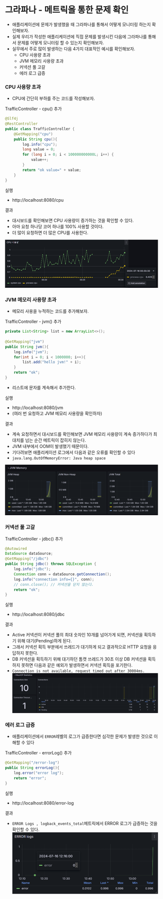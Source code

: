 # 그라파나 - 메트릭을 통한 문제 확인

- 애플리케이션에 문제가 발생했을 때 그라파나를 통해서 어떻게 모니터링 하는지 확인해보자.
- 실제 우리가 작성한 애플리케이션에 직접 문제를 발생시킨 다음에 그라파나를 통해서 문제를 어떻게 모니터링 할 수 있는지 확인해보자.
- 실무에서 주로 많이 발생하는 다음 4가지 대표적인 예시를 확인해보자.
  - CPU 사용량 초과
  - JVM 메모리 사용량 초과
  - 커넥션 풀 고갈
  - 에러 로그 급증

### CPU 사용량 초과

- CPU에 간단히 부하를 주는 코드를 작성해보자.

TrafficController - cpu() 추가
```java
@Slf4j
@RestController
public class TrafficController {
    @GetMapping("cpu")
    public String cpu(){
        log.info("cpu");
        long value = 0;
        for (long i = 0; i < 100000000000L; i++) {
            value++;
        }
        return "ok value=" + value;
    }
}
```

실행
- http://localhost:8080/cpu

결과
- 대시보드를 확인해보면 CPU 사용량이 증가하는 것을 확인할 수 있다.
- 아마 요청 하나당 코어 하나를 100% 사용할 것이다.
- 더 많이 요청하면 더 많은 CPU를 사용한다.

![25.png](Image%2F25.png)

### JVM 메모리 사용량 초과

- 메모리 사용을 누적하는 코드를 추가해보자.

TrafficController - jvm() 추가
```java
private List<String> list = new ArrayList<>();

@GetMapping("jvm")
public String jvm(){
    log.info("jvm");
    for(int i = 0; i < 1000000; i++){
        list.add("hello jvm!" + i);
    }
    return "ok";
}
```
- 리스트에 문자를 계속해서 추가한다.

실행
- http://localhost:8080/jvm
- (여러 번 요청하고 JVM 메모리 사용량을 확인하자)

결과
- 계속 요청하면서 대시보드를 확인해보면 JVM 메모리 사용량이 계속 증가하다가 최대치를 넘는 순간 메트릭이 잡히지 않는다.
- JVM 내부에서 OOM이 발생했기 때문이다.
- 기다려보면 애플리케이션 로그에서 다음과 같은 오류를 확인할 수 있다
- ``java.lang.OutOfMemoryError: Java heap space``

![26.png](Image%2F26.png)

### 커넥션 풀 고갈

TrafficController - jdbc() 추가
```java
@Autowired
DataSource dataSource;
@GetMapping("/jdbc")
public String jdbc() throws SQLException {
    log.info("jdbc");
    Connection conn = dataSource.getConnection();
    log.info("connection info={}", conn);
    // conn.close(); // 커넥션을 닫지 않는다.
    return "ok";
}
```

실행
- http://localhost:8080/jdbc

결과
- Active 커넥션이 커넥션 풀의 최대 숫자인 10개를 넘어가게 되면, 커넥션을 획득하기 위해 대기(Pending)하게 된다. 
- 그래서 커넥션 획득 부분에서 쓰레드가 대기하게 되고 결과적으로 HTTP 요청을 응답하지 못한다. 
- DB 커넥션을 획득하기 위해 대기하던 톰캣 쓰레드가 30초 이상 DB 커넥션을 획득하지 못하면 다음과 같은 예외가 발생하면서 커넥션 획득을 포기한다.
- ``Connection is not available, request timed out after 30004ms.``
![27.png](Image%2F27.png)

### 에러 로그 급증

- 애플리케이션에서 ``ERROR``레벨의 로그가 급증한다면 심각한 문제가 발생한 것으로 이해할 수 있다

TrafficController - errorLog() 추가
```java
@GetMapping("/error-log")
public String errorLog(){
    log.error("error log");
    return "error";
}
```

실행
- http://localhost:8080/error-log

결과
- ``ERROR Logs , logback_events_total``메트릭에서 ERROR 로그가 급증하는 것을 확인할 수 있다.
![28.png](Image%2F28.png)